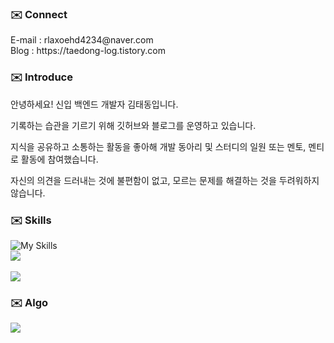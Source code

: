 ### ✉️ Connect
<p>
<a>E-mail : rlaxoehd4234@naver.com</a><br>
<a>Blog : https://taedong-log.tistory.com</a>

### ✉️ Introduce

안녕하세요! 신입 백엔드 개발자 김태동입니다.

기록하는 습관을 기르기 위해 깃허브와 블로그를 운영하고 있습니다. 

지식을 공유하고 소통하는 활동을 좋아해 개발 동아리 및 스터디의 일원 또는 멘토, 멘티로 활동에 참여했습니다. 

자신의 의견을 드러내는 것에 불편함이 없고, 모르는 문제를 해결하는 것을 두려워하지 않습니다. 

### ✉️ Skills
![My Skills](https://skillicons.dev/icons?i=js,css,html&theme=light)
<br>
  <a href="https://skillicons.dev">
    <img src="https://skillicons.dev/icons?i=java,spring,mysql,aws,docker,jenkins" />  
  </a> <br>
  <a href="https://skillicons.dev">
    <img src="https://skillicons.dev/icons?i=git,idea,postman,discord,notion," />  
  </a>

### ✉️ Algo
<div>
  <img src="http://mazassumnida.wtf/api/v2/generate_badge?boj=rlaxoehd4234">
</div>
